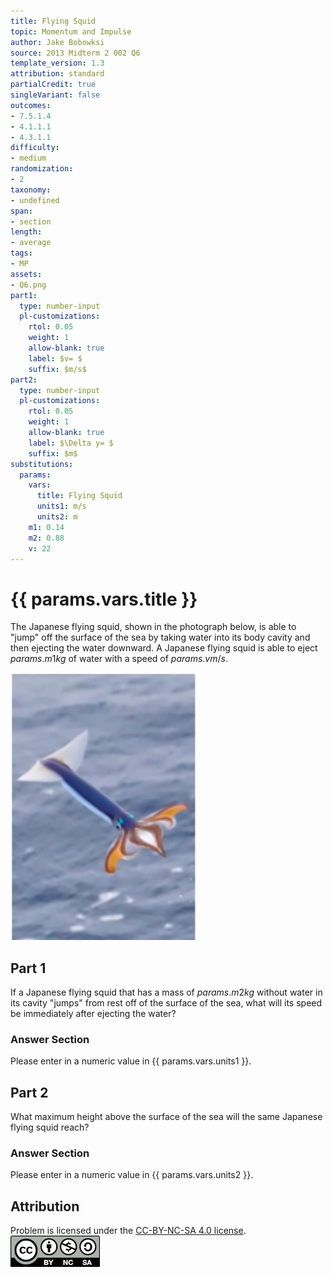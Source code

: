 ```yaml
---
title: Flying Squid
topic: Momentum and Impulse
author: Jake Bobowksi
source: 2013 Midterm 2 002 Q6
template_version: 1.3
attribution: standard
partialCredit: true
singleVariant: false
outcomes:
- 7.5.1.4
- 4.1.1.1
- 4.3.1.1
difficulty:
- medium
randomization:
- 2
taxonomy:
- undefined
span:
- section
length:
- average
tags:
- MP
assets:
- Q6.png
part1:
  type: number-input
  pl-customizations:
    rtol: 0.05
    weight: 1
    allow-blank: true
    label: $v= $
    suffix: $m/s$
part2:
  type: number-input
  pl-customizations:
    rtol: 0.05
    weight: 1
    allow-blank: true
    label: $\Delta y= $
    suffix: $m$
substitutions:
  params:
    vars:
      title: Flying Squid
      units1: m/s
      units2: m
    m1: 0.14
    m2: 0.88
    v: 22
---
```

# {{ params.vars.title }}
The Japanese flying squid, shown in the photograph below, is able to "jump" off the surface of the sea by taking water into its body cavity and then ejecting the water downward. A Japanese flying squid is able to eject ${{params.m1}} kg$ of water with a speed of ${{params.v}} m/s$.

<img src="Q6.png" width=300 alt = "Japanese flying squid">

## Part 1

If a Japanese flying squid that has a mass of ${{params.m2}} kg$ without water in its cavity "jumps" from rest off of the surface of the sea, what will its speed be immediately after ejecting the water?

### Answer Section

Please enter in a numeric value in {{ params.vars.units1 }}.

## Part 2

What maximum height above the surface of the sea will the same Japanese flying squid reach?

### Answer Section

Please enter in a numeric value in {{ params.vars.units2 }}.

## Attribution

Problem is licensed under the [CC-BY-NC-SA 4.0 license](https://creativecommons.org/licenses/by-nc-sa/4.0/).<br> ![The Creative Commons 4.0 license requiring attribution-BY, non-commercial-NC, and share-alike-SA license.](https://raw.githubusercontent.com/firasm/bits/master/by-nc-sa.png)